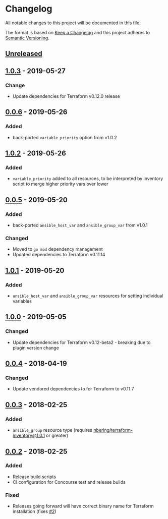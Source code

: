 # Changelog
All notable changes to this project will be documented in this file.

The format is based on [Keep a Changelog](http://keepachangelog.com/en/1.0.0/)
and this project adheres to [Semantic Versioning](http://semver.org/spec/v2.0.0.html).

## [Unreleased]

## [1.0.3] - 2019-05-27
### Change
- Update dependencies for Terraform v0.12.0 release

## [0.0.6] - 2019-05-26
### Added
- back-ported `variable_priority` option from v1.0.2

## [1.0.2] - 2019-05-26
### Added
- `variable_priority` added to all resources, to be interpreted by inventory script to merge higher priority vars over lower

## [0.0.5] - 2019-05-20
### Added
- back-ported `ansible_host_var` and `ansible_group_var` from v1.0.1

### Changed
- Moved to `go mod` dependency management
- Updated dependencies to Terraform v0.11.14

## [1.0.1] - 2019-05-20
### Added
- `ansible_host_var` and `ansible_group_var` resources for setting individual variables

## [1.0.0] - 2019-05-05
### Changed
- Update dependencies for Terraform v0.12-beta2 - breaking due to plugin version change

## [0.0.4] - 2018-04-19
### Changed
- Update vendored dependencies to for Terraform to v0.11.7

## [0.0.3] - 2018-02-25
### Added
- `ansible_group` resource type (requires [nbering/terraform-inventory@1.0.1](https://github.com/nbering/terraform-inventory/releases/tag/v1.0.1) or greater)
## [0.0.2] - 2018-02-25
### Added
- Release build scripts
- CI configuration for Concourse test and release builds

### Fixed
- Releases going forward will have correct binary name for Terraform installation (fixes [#2](https://github.com/nbering/terraform-provider-ansible/issues/2))

[Unreleased]: https://github.com/nbering/terraform-provider-ansible/compare/v1.0.3...HEAD
[1.0.3]: https://github.com/nbering/terraform-provider-ansible/compare/v1.0.2...v1.0.3
[0.0.6]: https://github.com/nbering/terraform-provider-ansible/compare/v0.0.5...v0.0.6
[1.0.2]: https://github.com/nbering/terraform-provider-ansible/compare/v1.0.1...v1.0.2
[0.0.5]: https://github.com/nbering/terraform-provider-ansible/compare/v0.0.4...v0.0.5
[1.0.1]: https://github.com/nbering/terraform-provider-ansible/compare/v1.0.0...v1.0.1
[1.0.0]: https://github.com/nbering/terraform-provider-ansible/compare/v0.0.4...v1.0.0
[0.0.4]: https://github.com/nbering/terraform-provider-ansible/compare/v0.0.3...v0.0.4
[0.0.3]: https://github.com/nbering/terraform-provider-ansible/compare/v0.0.2...v0.0.3
[0.0.2]: https://github.com/nbering/terraform-provider-ansible/compare/v0.0.1...v0.0.2
